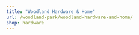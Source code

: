 ```yaml
---
title: "Woodland Hardware & Home"
url: /woodland-park/woodland-hardware-and-home/
shop: hardware
---
```

